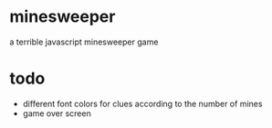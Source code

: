 # minesweeper
a terrible javascript minesweeper game

# todo
- different font colors for clues according to the number of mines
- game over screen